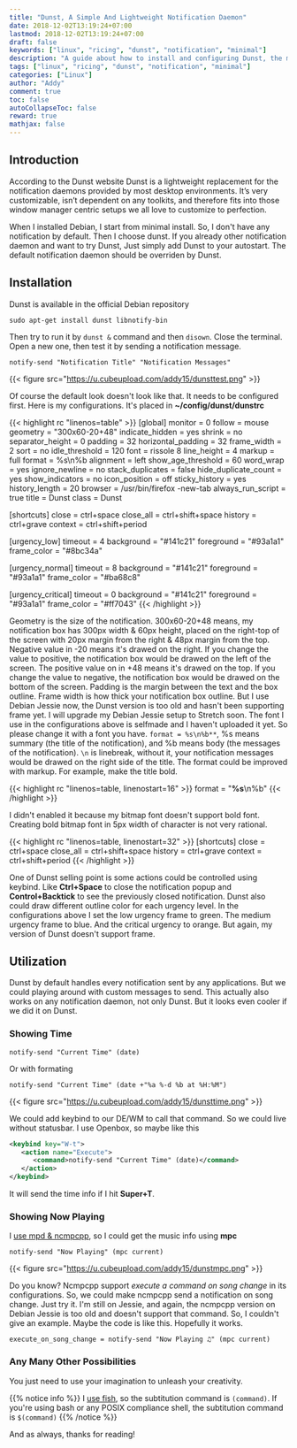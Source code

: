 ```yaml
---
title: "Dunst, A Simple And Lightweight Notification Daemon"
date: 2018-12-02T13:19:24+07:00
lastmod: 2018-12-02T13:19:24+07:00
draft: false
keywords: ["linux", "ricing", "dunst", "notification", "minimal"]
description: "A guide about how to install and configuring Dunst, the minimal notification"
tags: ["linux", "ricing", "dunst", "notification", "minimal"]
categories: ["Linux"]
author: "Addy"
comment: true
toc: false
autoCollapseToc: false
reward: true
mathjax: false
---
```


## Introduction
According to the Dunst website Dunst is a lightweight replacement for the notification daemons
provided by most desktop environments. It’s very customizable, isn’t dependent on any toolkits,
and therefore fits into those window manager centric setups we all love to customize to perfection.

When I installed Debian, I start from minimal install. So, I don't have any notification by
default. Then I choose dunst. If you already other notification daemon and want to try Dunst,
Just simply add Dunst to your autostart. The default notification daemon should be overriden
by Dunst.

## Installation
Dunst is available in the official Debian repository

```shell
sudo apt-get install dunst libnotify-bin
```

Then try to run it by `dunst &` command and then `disown`. Close the terminal. Open a new one,
then test it by sending a notification message.

```shell
notify-send "Notification Title" "Notification Messages"
```

{{< figure src="https://u.cubeupload.com/addy15/dunsttest.png" >}}

Of course the default look doesn't look like that. It needs to be configured first.
Here is my configurations. It's placed in **~/config/dunst/dunstrc**

{{< highlight rc "linenos=table" >}}
[global]
monitor = 0
follow = mouse
geometry = "300x60-20+48"
indicate_hidden = yes
shrink = no
separator_height = 0
padding = 32
horizontal_padding = 32
frame_width = 2
sort = no
idle_threshold = 120
font = rissole 8
line_height = 4
markup = full
format = %s\n%b
alignment = left
show_age_threshold = 60
word_wrap = yes
ignore_newline = no
stack_duplicates = false
hide_duplicate_count = yes
show_indicators = no
icon_position = off
sticky_history = yes
history_length = 20
browser = /usr/bin/firefox -new-tab
always_run_script = true
title = Dunst
class = Dunst

[shortcuts]
close = ctrl+space
close_all = ctrl+shift+space
history = ctrl+grave
context = ctrl+shift+period

[urgency_low]
timeout = 4
background = "#141c21"
foreground = "#93a1a1"
frame_color = "#8bc34a"

[urgency_normal]
timeout = 8
background = "#141c21"
foreground = "#93a1a1"
frame_color = "#ba68c8"

[urgency_critical]
timeout = 0
background = "#141c21"
foreground = "#93a1a1"
frame_color = "#ff7043"
{{< /highlight >}}

Geometry is the size of the notification. 300x60-20+48 means, my notification box has 300px width
& 60px height, placed on the right-top of the screen with 20px margin from the right & 48px margin
from the top. Negative value in -20 means it's drawed on the right. If you change the value to
positive, the notification box would be drawed on the left of the screen. The positive value on
in +48 means it's drawed on the top. If you change the value to negative, the notification box
would be drawed on the bottom of the screen.
Padding is the margin between the text and the box outline. Frame width is how thick your
notification box outline. But I use Debian Jessie now, the Dunst version is too old and hasn't
been supporting frame yet. I will upgrade my Debian Jessie setup to Stretch soon.
The font I use in the configurations above is selfmade and I haven't uploaded it yet. So please
change it with a font you have. `format = %s\n%b**`, %s means summary (the title of the
notification), and %b means body (the messages of the notification). `\n` is linebreak,
without it, your notification messages would be drawed on the right side of the title.
The format could be improved with markup. For example, make the title bold.

{{< highlight rc "linenos=table, linenostart=16" >}}
format = "<b>%s</b>\n%b"
{{< /highlight >}}

I didn't enabled it because my bitmap font doesn't support bold font. Creating bold bitmap
font in 5px width of character is not very rational.

{{< highlight rc "linenos=table, linenostart=32" >}}
[shortcuts]
close = ctrl+space
close_all = ctrl+shift+space
history = ctrl+grave
context = ctrl+shift+period
{{< /highlight >}}

One of Dunst selling point is some actions could be controlled using keybind. Like **Ctrl+Space**
to close the notification popup and **Control+Backtick** to see the previously closed notification.
Dunst also could draw different outline color for each urgency level. In the configurations above
I set the low urgency frame to green. The medium urgency frame to blue. And the critical urgency
to orange. But again, my version of Dunst doesn't support frame.

## Utilization
Dunst by default handles every notification sent by any applications.
But we could playing around with custom messages to send. This actually also works on any
notification daemon, not only Dunst. But it looks even cooler if we did it on Dunst.
### Showing Time

```fish
notify-send "Current Time" (date)
```

Or with formating

```fish
notify-send "Current Time" (date +"%a %-d %b at %H:%M")
```

{{< figure src="https://u.cubeupload.com/addy15/dunsttime.png" >}}

We could add keybind to our DE/WM to call that command. So we could live without statusbar.
I use Openbox, so maybe like this 

```xml
<keybind key="W-t">
   <action name="Execute">
      <command>notify-send "Current Time" (date)</command>
   </action>
</keybind>
```

It will send the time info if I hit **Super+T**.

### Showing Now Playing
I [use mpd & ncmpcpp](/post/configuring-ncmpcpp), so I could get the music info using **mpc**
```fish
notify-send "Now Playing" (mpc current)
```

{{< figure src="https://u.cubeupload.com/addy15/dunstmpc.png" >}}

Do you know? Ncmpcpp support *execute a command on song change* in its configurations.
So, we could make ncmpcpp send a notification on song change. Just try it.
I'm still on Jessie, and again, the ncmpcpp version on Debian Jessie is too old
and doesn't support that command. So, I couldn't give an example.
Maybe the code is like this. Hopefully it works.

```ncmpcpp
execute_on_song_change = notify-send "Now Playing ♫" (mpc current)
```

### Any Many Other Possibilities
You just need to use your imagination to unleash your creativity.

{{% notice info %}} 
I [use fish](/post/fish-shell), so the subtitution command is `(command)`.
If you're using bash or any POSIX compliance shell, the subtitution command is `$(command)`
{{% /notice %}}

And as always, thanks for reading!
